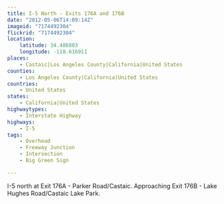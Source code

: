 ```yaml
---
title: I-5 North - Exits 176A and 176B
date: "2012-05-06T14:09:14Z"
imageid: "7174492304"
flickrid: "7174492304"
location:
    latitude: 34.486803
    longitude: -118.616911
places:
    - Castaic|Los Angeles County|California|United States
counties:
    - Los Angeles County|California|United States
countries:
    - United States
states:
    - California|United States
highwaytypes:
    - Interstate Highway
highways:
    - I-5
tags:
    - Overhead
    - Freeway Junction
    - Intersection
    - Big Green Sign

---
```

I-5 north at Exit 176A - Parker Road/Castaic.  Approaching Exit 176B - Lake Hughes Road/Castaic Lake Park.
